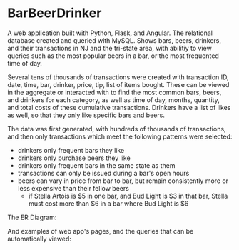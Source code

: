 # BarBeerDrinker

A web application built with Python, Flask, and Angular. The relational database created and queried with MySQL. Shows bars, beers, drinkers, and their transactions in NJ and the tri-state area, with abilitiy to view queries such as the most popular beers in a bar, or the most frequented time of day. 

Several tens of thousands of transactions were created with transaction ID, date, time, bar, drinker, price, tip, list of items bought. These can be viewed in the aggregate or interacted with to find the most common bars, beers, and drinkers for each category, as well as time of day, months, quantity, and total costs of these cumulative transactions. Drinkers have a list of likes as well, so that they only like specific bars and beers.  

The data was first generated, with hundreds of thousands of transactions, and then only transactions which meet the following patterns were selected:
 - drinkers only frequent bars they like
 - drinkers only purchase beers they like
 - drinkers only frequent bars in the same state as them
 - transactions can only be issued during a bar's open hours
 - beers can vary in price from bar to bar, but remain consistently more or less expensive than their fellow beers
     * if Stella Artois is $5 in one bar, and Bud Light is $3 in that bar, Stella must cost more than $6 in a bar where Bud Light is $6
     
The ER Diagram:


And examples of web app's pages, and the queries that can be automatically viewed: 
